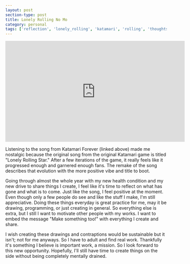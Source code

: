 ```yaml
---
layout: post
section-type: post
title: Lonely Rolling No Mo
category: personal
tags: ['reflection', 'lonely_rolling', 'katamari', 'rolling', 'thoughts', 'forever', 'soundtrack']
---
```

	
  <p align="center"><iframe width="560" height="315" src="https://www.youtube.com/embed/9lx7w1dNs5Y" frameborder="0"> </iframe></p>

Listening to the song from Katamari Forever (linked above) made me nostalgic because the original song from the original Katamari game is titled "Lonely Rolling Star." After a few iterations of the game, it really feels like it progressed enough and garnered enough fans. The remake of the song describes that evolution with the more positive vibe and title to boot.

Going through almost the whole year with my new health condition and my new drive to share things I create, I feel like it's time to reflect on what has gone and what is to come. Just like the song, I feel positive at the moment. Even though only a few people do see and like the stuff I make, I'm still appreciative. Doing these things everyday is great practice for me, may it be drawing, programming, or just creating in general. So everything else is extra, but I still I want to motivate other people with my works. I want to embed the message "Make something too!" with everything I create and share.

I wish creating these drawings and contraptions would be sustainable but it isn't; not for me anyways. So I have to adult and find real work. Thankfully it's something I believe is important work, a mission. So I look forward to this new opportunity. Hopefully, I'll still have time to create things on the side without being completely mentally drained.
